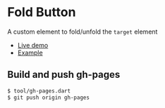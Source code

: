Fold Button
=================

A custom element to fold/unfold the <code>target</code> element

* [Live demo](https://kui.github.io/fold_button/)
* [Example](https://github.com/kui/fold_button/blob/master/example/index.html)

Build and push gh-pages
------------------------

```sh
$ tool/gh-pages.dart
$ git push origin gh-pages
```
